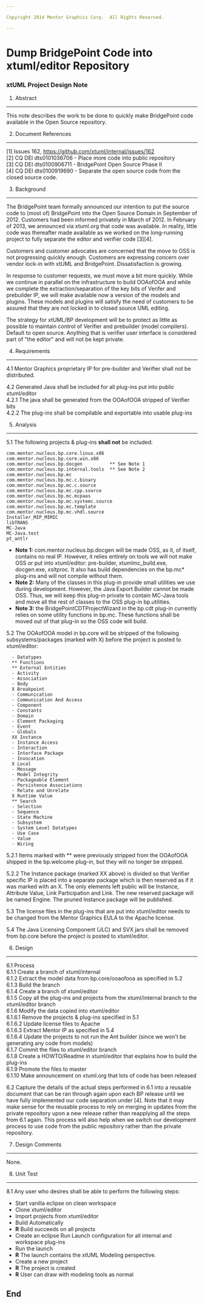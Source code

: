 ```yaml
---

Copyright 2014 Mentor Graphics Corp.  All Rights Reserved.

---
```


# Dump BridgePoint Code into xtuml/editor Repository
### xtUML Project Design Note



1. Abstract
-----------
This note describes the work to be done to quickly make BridgePoint code available
in the Open Source repository.  

2. Document References
----------------------
[1] Issues 162, https://github.com/xtuml/internal/issues/162  
[2] CQ DEI dts0101036706 - Place more code into public repository  
[3] CQ DEI dts0100906711 - BridgePoint Open Source Phase II   
[4] CQ DEI dts0100919690 - Separate the open source code from the closed source code.  

3. Background
-------------
The BridgePoint team formally announced our intention to put the source code to
(most of) BridgePoint into the Open Source Domain in September of 2012.  Customers
had been informed privately in March of 2012.  In 
February of 2013, we announced via xtuml.org that code was available.  In reality,
little code was thereafter made available as we worked on the long-running project
to fully separate the editor and verifier code [3][4].  

Customers and customer advocates are concerned that the move to OSS is not
progressing quickly enough.  Customers are expressing concern over vendor
lock-in with xtUML and BridgePoint.  Dissatisfaction is growing.

In response to customer requests, we must move a bit more quickly.  While we
continue in parallel on the infrastructure to build OOAofOOA and while we
complete the extraction/separation of the key bits of Verifer and prebuilder
IP, we will make available now a version of the models and plugins.  These
models and plugins will satisfy the need of customers to be assured that
they are not locked in to closed source UML editing.

The strategy for xtUML/BP development will be to protect as little as
possible to maintain control of Verifier and prebuilder (model compilers).
Default to open source.  Anything that is verifier user interface is considered 
part of "the editor" and will not be kept private.

4. Requirements
---------------
4.1  Mentor Graphics proprietary IP for pre-builder and Verifier shall not be distributed.  
  
4.2  Generated Java shall be included for all plug-ins put into public xtuml/editor  
4.2.1  The java shall be generated from the OOAofOOA stripped of Verifier bits  
4.2.2  The plug-ins shall be compilable and exportable into usable plug-ins    
  
5. Analysis
-----------
5.1  The following projects & plug-ins __shall not__ be included:  
```
com.mentor.nucleus.bp.core.linux.x86
com.mentor.nucleus.bp.core.win.x86
com.mentor.nucleus.bp.docgen          ** See Note 1
com.mentor.nucleus.bp.internal.tools  ** See Note 2
com.mentor.nucleus.bp.mc
com.mentor.nucleus.bp.mc.c.binary
com.mentor.nucleus.bp.mc.c.source
com.mentor.nucleus.bp.mc.cpp.source
com.mentor.nucleus.bp.mc.mcpaas
com.mentor.nucleus.bp.mc.systemc.source
com.mentor.nucleus.bp.mc.template
com.mentor.nucleus.bp.mc.vhdl.source
Installer_MIP_MIMIC
libTRANS
MC-Java
MC-Java.test
pt_antlr
```
  - __Note 1:__ com.mentor.nucleus.bp.docgen will be made OSS, as it, of itself, contains no real IP.  However, 
  it relies entirely on tools we will not make OSS or put into xtuml/editor: pre-builder, xtumlmc_build.exe, docgen.exe, xsltproc.  It 
  also has build dependencies on the bp.mc* plug-ins and will not compile without them.  
  - __Note 2:__ Many of the classes in this plug-in provide small utilities we use during development.
  However, the Java Export Builder cannot be made OSS.  Thus, we will keep this plug-in private to 
  contain MC-Java tools and move all the rest of classes to the OSS plug-in bp.utilities.
  - __Note 3:__ the BridgePointCDTProjectWizard in the bp.cdt plug-in currently relies on some utility functions
  in bp.mc.  These functions shall be moved out of that plug-in so the OSS code will build.
  
5.2  The OOAofOOA model in bp.core will be stripped of the following subsystems/packages
  (marked with X) before the project is posted to xtuml/editor:
```
  - Datatypes
  ** Functions
  ** External Entities
  - Activity
  - Association
  - Body
  X Breakpoint
  - Communication
  - Communication And Access
  - Component
  - Constants
  - Domain
  - Element Packaging
  - Event
  - Globals
  XX Instance
  - Instance Access
  - Interaction
  - Interface Package
  - Invocation
  X Local
  - Message
  - Model Integrity
  - Packageable Element
  - Persistence Associations
  - Relate and Unrelate
  X Runtime Value
  ** Search
  - Selection
  - Sequence
  - State Machine
  - Subsystem
  - System Level Datatypes
  - Use Case
  - Value
  - Wiring
```  
5.2.1  Items marked with ** were previously stripped from the OOAofOOA shipped
  in the bp.welcome plug-in, but they will no longer be stripped.

5.2.2  The Instance package (marked XX above) is divided so that Verifier specific
  IP is placed into a separate package which is then reserved as if it was marked
  with an X. The only elements left public will be Instance, Attribute Value, Link
  Participation and Link. The new reserved package will be named Engine. The pruned
  Instance package will be published.
  

5.3  The license files in the plug-ins that are put into xtuml/editor needs to be
  changed from the Mentor Graphics EULA to the Apache license.    
  
5.4 The Java Licensing Component (JLC) and SVX jars shall be removed from bp.core
  before the project is posted to xtuml/editor.    

6. Design
---------
6.1  Process  
6.1.1  Create a branch of xtuml/internal  
6.1.2  Extract  the model data from bp.core/ooaofooa as specified in 5.2  
6.1.3  Build the branch  
6.1.4  Create a branch of xtuml/editor  
6.1.5  Copy all the plug-ins and projects from the xtuml/internal branch to the xtuml/editor branch  
6.1.6  Modify the data copied into xtuml/editor    
6.1.6.1  Remove the projects & plug-ins specified in 5.1    
6.1.6.2  Update license files to Apache  
6.1.6.3  Extract Mentor IP as specified in 5.4  
6.1.6.4  Update the projects to not run the Ant builder (since we won't be generating any code from models)  
6.1.7  Commit the files to xtuml/editor branch  
6.1.8  Create a HOWTO/Readme in xtuml/editor that explains how to build the plug-ins  
6.1.9  Promote the files to master  
6.1.10  Make announcement on xtuml.org that lots of code has been released  

6.2  Capture the details of the actual steps performed in 6.1 into a reusable 
  document that can be ran through again upon each BP release until we have fully
  implemented our code separation under [4].  Note that it may make sense for the 
  reusable process to rely on merging in updates from the private repository 
  upon a new release rather than reapplying all the steps from 6.1 again.  This
  process will also help when we switch our development process to use code from
  the public repository rather than the private repository.    
  
7. Design Comments
------------------
None.

8. Unit Test
------------
8.1  Any user who desires shall be able to perform the following steps:  
  - Start vanilla eclipse on clean workspace
  - Clone xtuml/editor
  - Import projects from xtuml/editor
  - Build Automatically
  - __R__ Build succeeds on all projects
  - Create an eclipse Run Launch configuration for all internal and workspace plug-ins
  - Run the launch
  - __R__ The launch contains the xtUML Modeling perspective.  
  - Create a new project
  - __R__ The project is created
  - __R__ User can draw with modeling tools as normal


End
---


